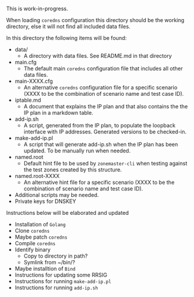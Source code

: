 This is work-in-progress.

When loading `coredns` configuration this directory should be the working
directory, else it will not find all included data files.


In this directory the following items will be found:

* data/
  * A directory with data files. See README.md in that directory
* main.cfg
  * The default main `coredns` configuration file that includes all
    other data files.
* main-XXXX.cfg
  * An alternative `coredns` configuration file for a specific
    scenario (XXXX to be the combination of scenario name and test case ID).
* iptable.md
  * A document that explains the IP plan and that also contains the
    the IP plan in a markdown table.
* add-ip.sh
  * A script, generated from the IP plan, to populate the loopback
    interface with IP addresses. Generated versions to be checked-in.
* make-add-ip.pl
  * A script that will generate add-ip.sh when the IP plan has
    been updated. To be manually run when needed.
* named.root
  * Default hint file to be used by `zonemaster-cli` when testing
    against the test zones created by this structure.
* named.root-XXXX
  * An alternative hint file for a specific scenario (XXXX to
    be the combination of scenario name and test case ID).
* Additional scripts may be needed.
* Private keys for DNSKEY

Instructions below will be elaborated and updated

* Installation of `Golang`
* Clone `coredns`
* Maybe patch `coredns`
* Compile `coredns`
* Identify binary
  * Copy to directory in path?
  * Symlink from ~/bin/?
* Maybe installtion of `Bind`
* Instructions for updating some RRSIG
* Instructions for running `make-add-ip.pl`
* Instructions for running `add-ip.sh`
